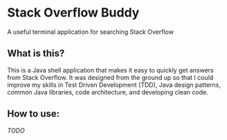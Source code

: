 # Stack Overflow Buddy
A useful terminal application for searching Stack Overflow

What is this?
-------------
This is a Java shell application that makes it easy to quickly get answers from Stack Overflow. It was designed from the ground up so that I could improve my skills in Test Driven Development (TDD), Java design patterns, common Java libraries, code architecture, and developing clean code.

How to use:
-----------
*TODO*
